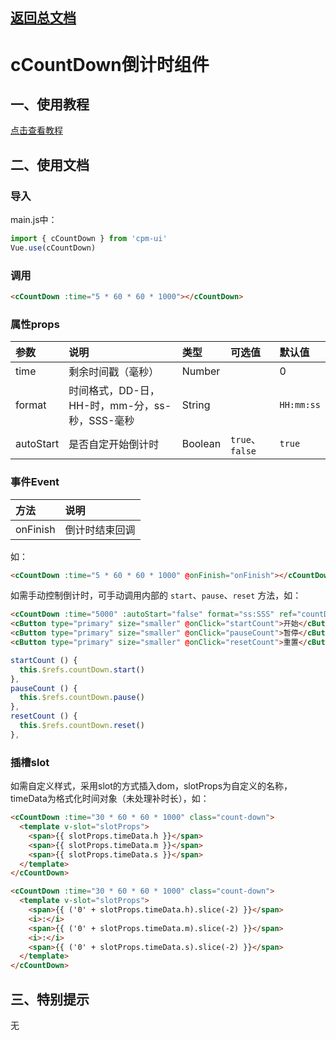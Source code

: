 ## [返回总文档](https://github.com/cpm828/cpm-ui)


# cCountDown倒计时组件

## 一、使用教程
[点击查看教程](https://cpm828.github.io/cpm_ui/demo/index.html#/countdown)


## 二、使用文档
### 导入
main.js中：
```js
import { cCountDown } from 'cpm-ui'
Vue.use(cCountDown)
```

### 调用
```html
<cCountDown :time="5 * 60 * 60 * 1000"></cCountDown>
```

### 属性props
|参数|说明|类型|可选值|默认值|
|:---|:---|:---|:---|:---|
|time|剩余时间戳（毫秒）|Number||0|
|format|时间格式，DD-日，HH-时，mm-分，ss-秒，SSS-毫秒|String||`HH:mm:ss`|
|autoStart|是否自定开始倒计时|Boolean|`true`、`false`|`true`|


### 事件Event
|方法|说明|
|:---|:---|
|onFinish|倒计时结束回调|

如：
```html
<cCountDown :time="5 * 60 * 60 * 1000" @onFinish="onFinish"></cCountDown>
```

如需手动控制倒计时，可手动调用内部的 `start`、`pause`、`reset` 方法，如：
```html
<cCountDown :time="5000" :autoStart="false" format="ss:SSS" ref="countDown"></cCountDown>
<cButton type="primary" size="smaller" @onClick="startCount">开始</cButton>
<cButton type="primary" size="smaller" @onClick="pauseCount">暂停</cButton>
<cButton type="primary" size="smaller" @onClick="resetCount">重置</cButton>
```

```js
startCount () {
  this.$refs.countDown.start()
},
pauseCount () {
  this.$refs.countDown.pause()
},
resetCount () {
  this.$refs.countDown.reset()
},
```

### 插槽slot
如需自定义样式，采用slot的方式插入dom，slotProps为自定义的名称，timeData为格式化时间对象（未处理补时长），如：

```html
<cCountDown :time="30 * 60 * 60 * 1000" class="count-down">
  <template v-slot="slotProps">
    <span>{{ slotProps.timeData.h }}</span>
    <span>{{ slotProps.timeData.m }}</span>
    <span>{{ slotProps.timeData.s }}</span>
  </template>
</cCountDown>

<cCountDown :time="30 * 60 * 60 * 1000" class="count-down">
  <template v-slot="slotProps">
    <span>{{ ('0' + slotProps.timeData.h).slice(-2) }}</span>
    <i>:</i>
    <span>{{ ('0' + slotProps.timeData.m).slice(-2) }}</span>
    <i>:</i>
    <span>{{ ('0' + slotProps.timeData.s).slice(-2) }}</span>
  </template>
</cCountDown>
```



## 三、特别提示
无